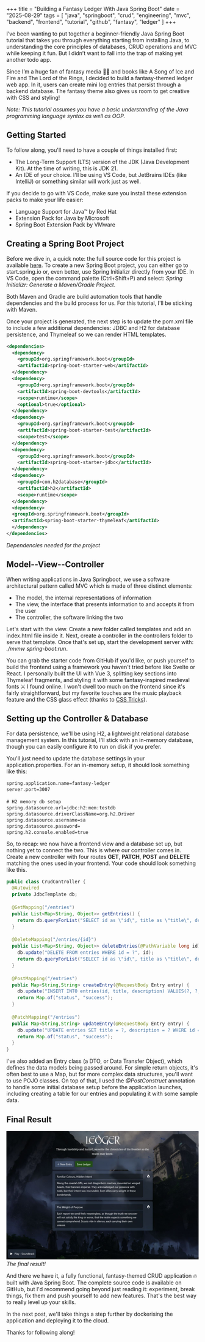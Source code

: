 +++
title = "Building a Fantasy Ledger With Java Spring Boot"
date = "2025-08-29"
tags = [
    "java",
    "springboot",
    "crud",
    "engineering",
    "mvc",
    "backend",
    "frontend",
    "tutorial",
    "github",
    "fantasy",
    "ledger"
]
+++

I’ve been wanting to put together a beginner-friendly Java Spring Boot tutorial that takes you through everything starting from installing Java, to understanding the core principles of databases, CRUD operations and MVC while keeping it fun. But I didn’t want to fall into the trap of making yet another todo app.

Since I’m a huge fan of fantasy media 🧝‍♂️ and books like A Song of Ice and Fire and The Lord of the Rings, I decided to build a fantasy-themed ledger web app. In it, users can create mini log entries that persist through a backend database. The fantasy theme also gives us room to get creative with CSS and styling!

_Note: This tutorial assumes you have a basic understanding of the Java programming language syntax as well as OOP._

## Getting Started

To follow along, you'll need to have a couple of things installed first:

- The Long-Term Support (LTS) version of the JDK (Java Development Kit). At the time of writing, this is JDK 21.
- An IDE of your choice. I'll be using VS Code, but JetBrains IDEs (like IntelliJ) or something similar will work just as well.

If you decide to go with VS Code, make sure you install these extension packs to make your life easier:

- Language Support for Java™ by Red Hat
- Extension Pack for Java by Microsoft
- Spring Boot Extension Pack by VMware

## Creating a Spring Boot Project

Before we dive in, a quick note: the full source code for this project is available [here](https://github.com/myl117/ledger-journal-app). To create a new Spring Boot project, you can either go to start.spring.io or, even better, use Spring Initializr directly from your IDE. In VS Code, open the command palette (Ctrl+Shift+P) and select: _Spring Initializr: Generate a Maven/Gradle Project_.

Both Maven and Gradle are build automation tools that handle dependencies and the build process for us. For this tutorial, I'll be sticking with Maven.

Once your project is generated, the next step is to update the pom.xml file to include a few additional dependencies: JDBC and H2 for database persistence, and Thymeleaf so we can render HTML templates.

```xml
<dependencies>
  <dependency>
    <groupId>org.springframework.boot</groupId>
    <artifactId>spring-boot-starter-web</artifactId>
  </dependency>
  <dependency>
    <groupId>org.springframework.boot</groupId>
    <artifactId>spring-boot-devtools</artifactId>
    <scope>runtime</scope>
    <optional>true</optional>
  </dependency>
  <dependency>
    <groupId>org.springframework.boot</groupId>
    <artifactId>spring-boot-starter-test</artifactId>
    <scope>test</scope>
  </dependency>
  <dependency>
    <groupId>org.springframework.boot</groupId>
    <artifactId>spring-boot-starter-jdbc</artifactId>
  </dependency>
  <dependency>
    <groupId>com.h2database</groupId>
    <artifactId>h2</artifactId>
    <scope>runtime</scope>
  </dependency>
  <dependency>
  <groupId>org.springframework.boot</groupId>
  <artifactId>spring-boot-starter-thymeleaf</artifactId>
  </dependency>
</dependencies>
```

_Dependencies needed for the project_

## Model--View--Controller

When writing applications in Java Springboot, we use a software architectural pattern called MVC which is made of three distinct elements:

- The model, the internal representations of information
- The view, the interface that presents information to and accepts it from the user
- The controller, the software linking the two

Let's start with the view. Create a new folder called templates and add an index.html file inside it. Next, create a controller in the controllers folder to serve that template. Once that's set up, start the development server with: _./mvnw spring-boot:run_.

You can grab the starter code from GitHub if you'd like, or push yourself to build the frontend using a framework you haven't tried before like Svelte or React. I personally built the UI with Vue 3, splitting key sections into Thymeleaf fragments, and styling it with some fantasy-inspired medieval fonts ⚔️ I found online. I won't dwell too much on the frontend since it's fairly straightforward, but my favorite touches are the music playback feature and the CSS glass effect (thanks to [CSS Tricks](https://css-tricks.com/backdrop-filter-effect-with-css/)).

## Setting up the Controller & Database

For data persistence, we'll be using H2, a lightweight relational database management system. In this tutorial, I'll stick with an in-memory database, though you can easily configure it to run on disk if you prefer.

You'll just need to update the database settings in your application.properties. For an in-memory setup, it should look something like this:

```properties
spring.application.name=fantasy-ledger
server.port=3007

# H2 memory db setup
spring.datasource.url=jdbc:h2:mem:testdb
spring.datasource.driverClassName=org.h2.Driver
spring.datasource.username=sa
spring.datasource.password=
spring.h2.console.enabled=true

```

So, to recap: we now have a frontend view and a database set up, but nothing yet to connect the two. This is where our controller comes in. Create a new controller with four routes **GET**, **PATCH**, **POST** and **DELETE** matching the ones used in your frontend. Your code should look something like this.

```java
public class CrudController {
  @Autowired
  private JdbcTemplate db;

  @GetMapping("/entries")
  public List<Map<String, Object>> getEntries() {
    return db.queryForList("SELECT id as \"id\", title as \"title\", description as \"description\" FROM entries");
  }

  @DeleteMapping("/entries/{id}")
  public List<Map<String, Object>> deleteEntries(@PathVariable long id) {
    db.update("DELETE FROM entries WHERE id = ?", id);
    return db.queryForList("SELECT id as \"id\", title as \"title\", description as \"description\" FROM entries");
  }

  @PostMapping("/entries")
  public Map<String,String> createEntry(@RequestBody Entry entry) {
    db.update("INSERT INTO entries(id, title, description) VALUES(?, ?, ?)", entry.getId(), entry.getTitle(), entry.getDescription());
    return Map.of("status", "success");
  }

  @PatchMapping("/entries")
  public Map<String,String> updateEntry(@RequestBody Entry entry) {
    db.update("UPDATE entries SET title = ?, description = ? WHERE id = ?",  entry.getTitle(), entry.getDescription(), entry.getId());
    return Map.of("status", "success");
  }
}
```

I've also added an Entry class (a DTO, or Data Transfer Object), which defines the data models being passed around. For simple return objects, it's often best to use a Map, but for more complex data structures, you'll want to use POJO classes. On top of that, I used the _@PostConstruct_ annotation to handle some initial database setup before the application launches, including creating a table for our entries and populating it with some sample data.

## Final Result

![Image of the final result](/images/building-fantasy-ledger-java-spring-boot/application.jpg)
_The final result!_

And there we have it, a fully functional, fantasy-themed CRUD application 🔥 built with Java Spring Boot. The complete source code is available on GitHub, but I'd recommend going beyond just reading it: experiment, break things, fix them and push yourself to add new features. That's the best way to really level up your skills.

In the next post, we'll take things a step further by dockerising the application and deploying it to the cloud.

Thanks for following along!
